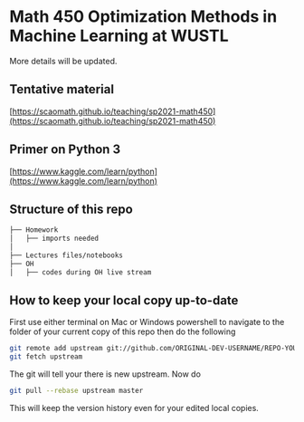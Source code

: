 # Math 450 Optimization Methods in Machine Learning at WUSTL
More details will be updated.

## Tentative material
[https://scaomath.github.io/teaching/sp2021-math450](https://scaomath.github.io/teaching/sp2021-math450)

## Primer on Python 3
[https://www.kaggle.com/learn/python](https://www.kaggle.com/learn/python)

## Structure of this repo
```bash
├── Homework
│   ├── imports needed
│  
├── Lectures files/notebooks
├── OH
│   ├── codes during OH live stream

```

## How to keep your local copy up-to-date
First use either terminal on Mac or Windows powershell to navigate to the folder of your current copy of this repo
then do the following
```bash
git remote add upstream git://github.com/ORIGINAL-DEV-USERNAME/REPO-YOU-FORKED-FROM.git
git fetch upstream
```
The git will tell your there is new upstream. Now do 
```bash
git pull --rebase upstream master
```
This will keep the version history even for your edited local copies.

